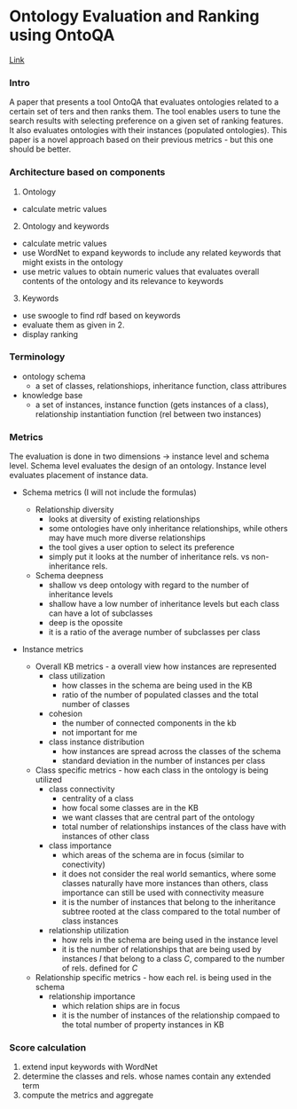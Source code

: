 # Ontology Evaluation and Ranking using OntoQA

[Link](https://ieeexplore.ieee.org/document/4338348)


### Intro

A paper that presents a tool OntoQA that evaluates ontologies related to a certain set of ters and then ranks them. 
The tool enables users to tune the search results with selecting preference on a given set of ranking features.
It also evaluates ontologies with their instances (populated ontologies).
This paper is a novel approach based on their previous metrics - but this one should be better.

### Architecture based on components

1. Ontology
  - calculate metric values
2. Ontology and keywords
  - calculate metric values
  - use WordNet to expand keywords to include any related keywords that might exists in the ontology
  - use metric values to obtain numeric values that evaluates overall contents of the ontology and its relevance to keywords
3. Keywords
  - use swoogle to find rdf based on keywords
  - evaluate them as given in 2.
  - display ranking

### Terminology

- ontology schema 
  - a set of classes, relationshiops, inheritance function, class attribures
- knowledge base
  - a set of instances, instance function (gets instances of a class), relationship instantiation function (rel between two instances)

### Metrics

The evaluation is done in two dimensions -> instance level and schema level.
Schema level evaluates the design of an ontology.
Instance level evaluates placement of instance data.

- Schema metrics (I will not include the formulas)
  - Relationship diversity
    - looks at diversity of existing relationships
    - some ontologies have only inheritance relationships, while others may have much more diverse relationships
    - the tool gives a user option to select its preference
    - simply put it looks at the number of inheritance rels. vs non-inheritance rels.
  - Schema deepness
    - shallow vs deep ontology with regard to the number of inheritance levels
    - shallow have a low number of inheritance levels but each class can have a lot of subclasses
    - deep is the opossite
    - it is a ratio of the average number of subclasses per class

- Instance metrics
  - Overall KB metrics - a overall view how instances are represented
    - class utilization
      - how classes in the schema are being used in the KB
      - ratio of the number of populated classes and the total number of classes
    - cohesion
      - the number of connected components in the kb
      - not important for me
    - class instance distribution
      - how instances are spread across the classes of the schema
      - standard deviation in the number of instances per class
  - Class specific metrics - how each class in the ontology is being utilized
    - class connectivity
      - centrality of a class
      - how focal some classes are in the KB
      - we want classes that are central part of the ontology
      - total number of relationships instances of the class have with instances of other class
    - class importance
      - which areas of the schema are in focus (similar to conectivity)
      - it does not consider the real world semantics, where some classes naturally have more instances than others, class importance can still be used with connectivity measure
      - it is the number of instances that belong to the inheritance subtree rooted at the class compared to the total number of class instances
    - relationship utilization
      - how rels in the schema are being used in the instance level
      - it is the number of relationships that are being used by instances *I* that belong to a class *C*, compared to the number of rels. defined for *C*
  - Relationship specific metrics - how each rel. is being used in the schema
    - relationship importance
      - which relation ships are in focus
      - it is the number of instances of the relationship compaed to the total number of property instances in KB

### Score calculation

1. extend input keywords with WordNet
2. determine the classes and rels. whose names contain any extended term
3. compute the metrics and aggregate